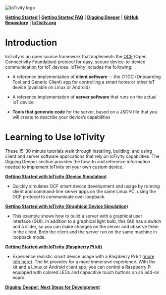 ![IoTivity logo](/Images/IoTivity-logo.png)



[**Getting Started**](index.md)   |   [**Getting Started FAQ**](getting-started-faq.md)   |   [**Digging Deeper**](digging-deeper.md)   |   [**GitHub Repository**](https://github.com/iotivity/iotivity-lite)   |   [**IoTivity.org**](https://iotivity.org)



# Introduction



IoTivity is an open source framework that implements the [OCF](https://openconnectivity.org) (Open Connectivity Foundation) protocol for easy, secure device-to-device communication for IoT devices. IoTivity includes the following:



- A reference implementation of **client software** -- the OTGC (Onboarding Tool and Generic Client) app for controlling a smart home or other IoT device (available on Linux or Android)

- A reference implementation of **server software** that runs on the actual IoT device

- **Tools that generate code** for the server, based on a JSON file that you will create to describe your device’s capabilities



# Learning to Use IoTivity



These 15-30 minute tutorials walk through installing, building, and using client and server software applications that rely on IoTivity capabilities. The Digging Deeper section provides the how-to and reference information needed to implement IoTivity on your own custom device.



[**Getting Started with IoTivity (Device Simulation)**](gsg-sw.md)



- Quickly simulates OCF smart device development and usage by running client and command-line server apps on the same Linux PC, using the OCF protocol to communicate over loopback.



[**Getting Started with IoTivity (Graphical Device Simulation)**](gsg-gtk.md)

- This example shows how to build a server with a graphical user interface (GUI). In addition to a graphical light bulb, this GUI  has a switch and a slider, so you can make changes on the server and observe them in the client. Both the client and the server run on the same machine in loopback mode.

[**Getting Started with IoTivity (Raspberry Pi kit)**](gsg-kit.md)



- Experience realistic smart device usage with a Raspberry Pi kit ([more info here](https://openconnectivity.org/developer/developer-kit)). The kit provides for a more immersive experience. With the kit and a Linux or Android client app, you can control a Raspberry Pi equipped with colored LEDs and capacitive touch buttons on an add-on board.



[**Digging Deeper: Next Steps for Development**](digging-deeper.md)

